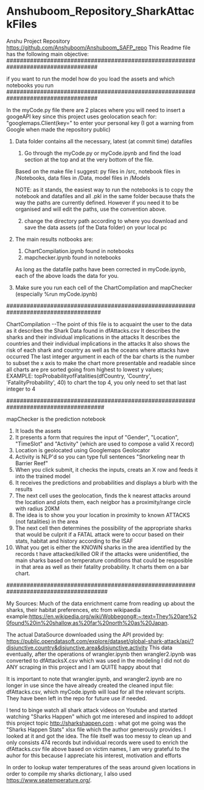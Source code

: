 # Anshuboom_Repository_SharkAttackFiles
 Anshu Project Repository
 https://github.com/Anshuboom/Anshuboom_SAFP_repo
This Readme file has the following main objective:
###################################################################################

if you want to run the model how do you load the assets and which notebooks you run
###################################################################################

In the myCode.py file there are 2 places where you will need to insert a googeAPI key since this project uses geolocation
seach for: "googlemaps.Client(key=" to enter your personal key (I got a warning from Google when  made the repository public)

1. Data folder contains all the necessary, latest (at commit time) datafiles
   1. Go through the myCode.py or myCode.ipynb and find the load section at the top and at the very bottom of the file.
   
   Based on the make file I suggest: 
   py files in /src, 
   notebook files in /Notebooks, 
   data files in /Data, 
   model files in /Models
   
   NOTE: as it stands, the easiest way to run the notebooks is to copy the notebook and datafiles and all .pkl in the same folder 
   because thats the way the paths are currently defined. However if you need it to be organised and will edit the paths, use the convention above.
   
   2. change the directory path according to where you download and save the data assets (of the Data folder) on your local pc
2. The main results notbooks are:
   1. ChartCompilation.ipynb found in notebooks
   2. mapchecker.ipynb found in notebooks
   
   As long as the datafile paths have been corrected in myCode.ipynb, each of the above loads the data for you.
3. Make sure you run each cell of the ChartCompilation and mapChecker (especially %run myCode.ipynb)
   
####################################################################################

ChartCompilation --The point of this file is to acquaint the user to the data as it describes the Shark Data found in dfAttacks.csv
It describes the sharks and their individual implications in the attacks
It describes the countries and their individual implications in the attacks
It also shows the risk of each shark and country as well as the oceans where attacks have occurred
The last integer argument in each of the bar charts is the number to subset the x axis to make the chart more presentable and readable since all charts are pre sorted going from highest to lowest y values;  
EXAMPLE:
  topProbabilityofFatalities(dfCountry, 'Country', 'FatalityProbability', 40)
  to chart the top 4, you only need to set that last integer to 4

#####################################################################################

mapChecker is the prediction notebook
1. It loads the assets
2. It presents a form that requires the input of "Gender", "Location", "TimeSlot" and "Activity" (which are used to compose a valid X record)
3. Location is geolocated using Googlemaps Geolocator
4. Activity is NLP'd so you can type full sentences "Snorkeling near th Barrier Reef"
5. When you click submit, it checks the inputs, creats an X row and feeds it into the trained model
6. It receives the predictions and probabilities and displays a blurb with the results
7. The next cell uses the geolocation, finds the k nearest attacks around the location and plots them, each neigbor has a proximity/range circle with radius 20KM
8. The idea is to show you your location in proximity to known ATTACKS (not fatalities) in the area
9. The next cell then determines the possibility of the appropriate sharks that would be culprit if a FATAL attack were to occur based on their stats, habitat and history according to the ISAF
10. What you get is either the KNOWN sharks in the area identified by the records t have attacked/killed OR if the attacks were unidentified, the main sharks based on temperature conditions that could be resposible in that area as well as their fatality probability. It charts them on a bar chart.

######################################################################################

My Sources:
Much of the data enrichment came from reading up about the sharks, their habitat preferences, etc from wikipaedia
example:https://en.wikipedia.org/wiki/Wobbegong#:~:text=They%20are%20found%20in%20shallow,as%20far%20north%20as%20Japan.

The actual DataSource downloaded using the API provided by:
https://public.opendatasoft.com/explore/dataset/global-shark-attack/api/?disjunctive.country&disjunctive.area&disjunctive.activity
This data eventually, after the operations of wrangler.ipynb then wrangler2.ipynb was converted to dfAttacksX.csv which was used in the modeling
I did not do ANY scraping in this project and I am QUITE happy about that

It is important to note that wrangler.ipynb, and wrangler2.ipynb are no longer in use since the have already created the cleaned input file: dfAttacks.csv, which myCode.ipynb will load for all the relevant scripts. They have been left in the repo for future use if needed.

I tend to binge watch all shark attack videos on Youtube and started watching "Sharks Happen" which got me interesed and inspired to addopt this project topic
http://sharkshappen.com : what got me going was the "Sharks Happen Stats" xlsx file which the author generously provides. I looked at it and got the idea.
The file itself was too messy to clean up and only consists 474 records but individual records were used to enrich the dfAttacks.csv file above based on victim names, I am very grateful to the auhor for this because I appreciate his interest, motivation and efforts

In order to lookup water temperatures of the seas around given locations in order to compile my sharks dictionary, I also used 
https://www.seatemperature.org/.










